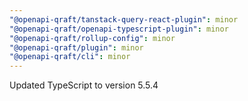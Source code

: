 ```yaml
---
"@openapi-qraft/tanstack-query-react-plugin": minor
"@openapi-qraft/openapi-typescript-plugin": minor
"@openapi-qraft/rollup-config": minor
"@openapi-qraft/plugin": minor
"@openapi-qraft/cli": minor
---
```


Updated TypeScript to version 5.5.4
